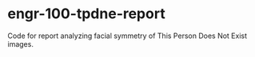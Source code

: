 # engr-100-tpdne-report
Code for report analyzing facial symmetry of This Person Does Not Exist images.
